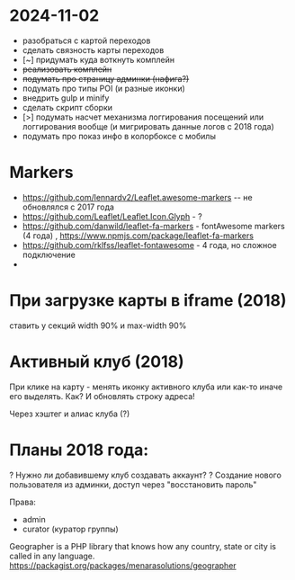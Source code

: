 # 2024-11-02

- разобраться с картой переходов
- сделать связность карты переходов
- [~] придумать куда воткнуть комплейн
- ~~реализовать комплейн~~
- ~~подумать про страницу админки (нафига?)~~
- подумать про типы POI (и разные иконки)
- внедрить gulp и minify
- сделать скрипт сборки
- [>] подумать насчет механизма логгирования посещений или логгирования вообще (и мигрировать данные логов с 2018 года)
- подумать про показ инфо в колорбоксе с мобилы


# Markers

- https://github.com/lennardv2/Leaflet.awesome-markers -- не обновлялся с 2017 года
- https://github.com/Leaflet/Leaflet.Icon.Glyph - ?
- https://github.com/danwild/leaflet-fa-markers - fontAwesome markers (4 года) , https://www.npmjs.com/package/leaflet-fa-markers
- https://github.com/rklfss/leaflet-fontawesome - 4 года, но сложное подключение
- 




# При загрузке карты в iframe (2018)

ставить у секций width 90% и max-width 90%

# Активный клуб  (2018)

При клике на карту - менять иконку активного клуба или как-то иначе его выделять. Как?
И обновлять строку адреса!

Через хэштег и алиас клуба (?)

# Планы 2018 года:

? Нужно ли добавившему клуб создавать аккаунт?
? Создание нового пользователя из админки, доступ через "восстановить пароль"

Права:
- admin
- curator (куратор группы)


Geographer is a PHP library that knows how any country, state or city is called in any language.
https://packagist.org/packages/menarasolutions/geographer


